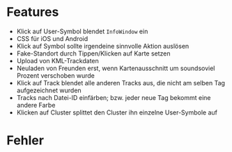Features
========
 
 * Klick auf User-Symbol blendet `InfoWindow` ein
 * CSS für iOS und Android
 * Klick auf Symbol sollte irgendeine sinnvolle Aktion auslösen
 * Fake-Standort durch Tippen/Klicken auf Karte setzen
 * Upload von KML-Trackdaten
 * Neuladen von Freunden erst, wenn Kartenausschnitt um soundsoviel Prozent verschoben wurde
 * Klick auf Track blendet alle anderen Tracks aus, die nicht am selben Tag aufgezeichnet wurden
 * Tracks nach Datei-ID einfärben; bzw. jeder neue Tag bekommt eine andere Farbe
 * Klicken auf Cluster splittet den Cluster ihn einzelne User-Symbole auf

Fehler
======
